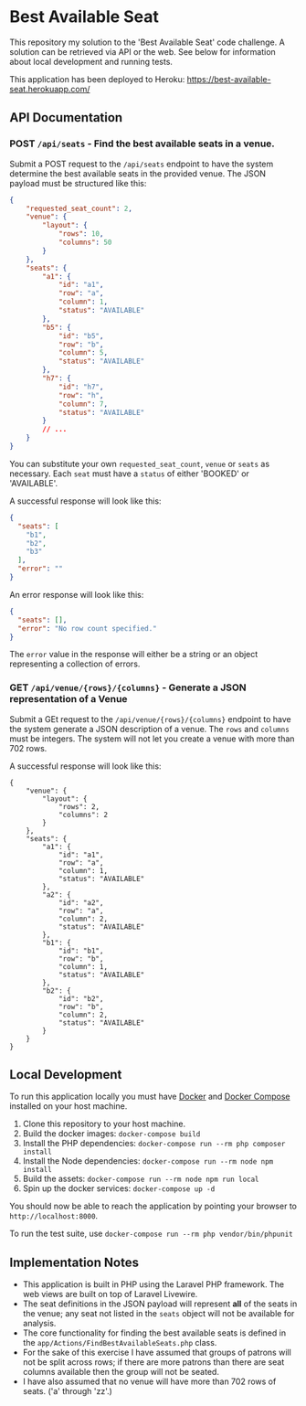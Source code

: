# Best Available Seat

This repository my solution to the 'Best Available Seat' code challenge.  A solution can be retrieved via API or the web.  See below for information about local development and running tests.

This application has been deployed to Heroku:  https://best-available-seat.herokuapp.com/

## API Documentation

### POST `/api/seats`  - Find the best available seats in a venue.

Submit a POST request to the `/api/seats` endpoint to have the system determine the best available seats in the provided venue.  The JSON payload must be structured like this:

```json
{
    "requested_seat_count": 2,
    "venue": {
        "layout": {
            "rows": 10,
            "columns": 50
        }
    },
    "seats": {
        "a1": {
            "id": "a1",
            "row": "a",
            "column": 1,
            "status": "AVAILABLE"
        },
        "b5": {
            "id": "b5",
            "row": "b",
            "column": 5,
            "status": "AVAILABLE"
        },
        "h7": {
            "id": "h7",
            "row": "h",
            "column": 7,
            "status": "AVAILABLE"
        }
        // ...
    }
}
```
You can substitute your own `requested_seat_count`, `venue` or `seats` as necessary.  Each `seat` must have a `status` of either 'BOOKED' or 'AVAILABLE'.

A successful response will look like this:

```json
{
  "seats": [
    "b1",
    "b2",
    "b3"
  ],
  "error": ""
}
```

An error response will look like this:

```json
{
  "seats": [],
  "error": "No row count specified."
}
```

The `error` value in the response will either be a string or an object representing a collection of errors.


### GET `/api/venue/{rows}/{columns}` - Generate a JSON representation of a Venue

Submit a GEt request to the `/api/venue/{rows}/{columns}` endpoint to have the system generate a JSON description of a venue. The `rows` and `columns` must be integers. The system will not let you create a venue with more than 702 rows.

A successful response will look like this:

```
{
    "venue": {
        "layout": {
            "rows": 2,
            "columns": 2
        }
    },
    "seats": {
        "a1": {
            "id": "a1",
            "row": "a",
            "column": 1,
            "status": "AVAILABLE"
        },
        "a2": {
            "id": "a2",
            "row": "a",
            "column": 2,
            "status": "AVAILABLE"
        },
        "b1": {
            "id": "b1",
            "row": "b",
            "column": 1,
            "status": "AVAILABLE"
        },
        "b2": {
            "id": "b2",
            "row": "b",
            "column": 2,
            "status": "AVAILABLE"
        }
    }
}
```

## Local Development

To run this application locally you must have [Docker](https://docs.docker.com/get-docker/) and [Docker Compose](https://docs.docker.com/compose/install/) installed on your host machine.

1. Clone this repository to your host machine.
2. Build the docker images: `docker-compose build`
3. Install the PHP dependencies: `docker-compose run --rm php composer install`
4. Install the Node dependencies: `docker-compose run --rm node npm install`
5. Build the assets: `docker-compose run --rm node npm run local`
6. Spin up the docker services: `docker-compose up -d`

You should now be able to reach the application by pointing your browser to `http://localhost:8000`.

To run the test suite, use `docker-compose run --rm php vendor/bin/phpunit`

## Implementation Notes

- This application is built in PHP using the Laravel PHP framework.  The web views are built on top of Laravel Livewire.
- The seat definitions in the JSON payload will represent **all** of the seats in the venue; any seat not listed in the `seats` object will not be available for analysis.
- The core functionality for finding the best available seats is defined in the `app/Actions/FindBestAvailableSeats.php` class.
- For the sake of this exercise I have assumed that groups of patrons will not be split across rows; if there are more patrons than there are seat columns available then the group will not be seated.
- I have also assumed that no venue will have more than 702 rows of seats. ('a' through 'zz'.)

